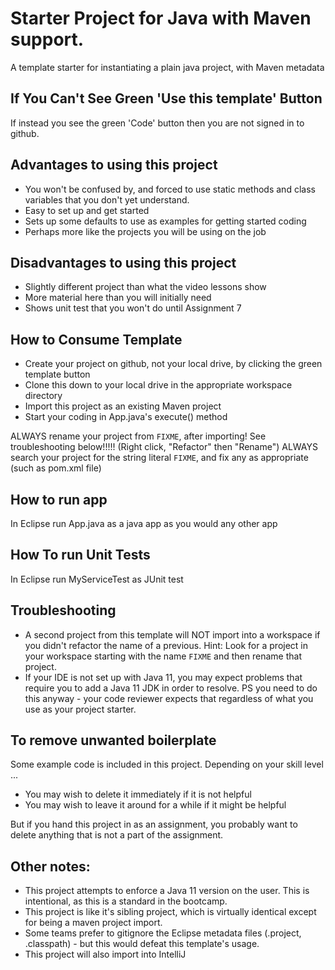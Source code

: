 # Starter Project for Java with Maven support.

A template starter for instantiating a plain java project, with Maven metadata

## If You Can't See Green 'Use this template' Button

If instead you see the green 'Code' button then you are not signed in to github.

## Advantages to using this project

- You won't be confused by, and forced to use static methods and class variables that you don't yet understand.
- Easy to set up and get started
- Sets up some defaults to use as examples for getting started coding
- Perhaps more like the projects you will be using on the job

## Disadvantages to using this project

- Slightly different project than what the video lessons show
- More material here than you will initially need
- Shows unit test that you won't do until Assignment 7

## How to Consume Template

- Create your project on github, not your local drive, by clicking the green template button
- Clone this down to your local drive in the appropriate workspace directory
- Import this project as an existing Maven project
- Start your coding in App.java's execute() method

ALWAYS rename your project from `FIXME`, after importing! See troubleshooting below!!!!! (Right click, "Refactor" then "Rename")
ALWAYS search your project for the string literal `FIXME`, and fix any as appropriate (such as pom.xml file)

## How to run app

In Eclipse run App.java as a java app as you would any other app

## How To run Unit Tests

In Eclipse run MyServiceTest as JUnit test

## Troubleshooting

- A second project from this template will NOT import into a workspace if you didn't refactor the name of a previous. Hint: Look for a project in your workspace starting with the name `FIXME` and then rename that project.
- If your IDE is not set up with Java 11, you may expect problems that require you to add a Java 11 JDK in order to resolve. PS you need to do this anyway - your code reviewer expects that regardless of what you use as your project starter.


## To remove unwanted boilerplate

Some example code is included in this project. Depending on your skill level ... 

- You may wish to delete it immediately if it is not helpful
- You may wish to leave it around for a while if it might be helpful

But if you hand this project in as an assignment, you probably want to delete anything that is not a part of the assignment.

## Other notes:

- This project attempts to enforce a Java 11 version on the user. This is intentional, as this is a standard in the bootcamp.
- This project is like it's sibling project, which is virtually identical except for being a maven project import.
- Some teams prefer to gitignore the Eclipse metadata files (.project, .classpath) - but this would defeat this template's usage.
- This project will also import into IntelliJ

